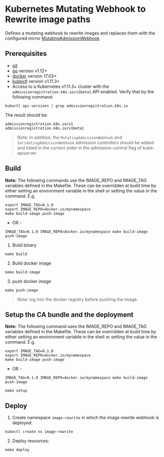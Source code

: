 # Kubernetes Mutating Webhook to Rewrite image paths

Defines a mutating webhook to rewrite images and replaces them with the configured mirror
 [MutatingAdmissionWebhook](https://kubernetes.io/docs/admin/admission-controllers/#mutatingadmissionwebhook-beta-in-19) 

## Prerequisites

- [git](https://git-scm.com/downloads)
- [go](https://golang.org/dl/) version v1.12+
- [docker](https://docs.docker.com/install/) version 17.03+
- [kubectl](https://kubernetes.io/docs/tasks/tools/install-kubectl/) version v1.11.3+
- Access to a Kubernetes v1.11.3+ cluster with the `admissionregistration.k8s.io/v1beta1` API enabled. Verify that by the following command:

```shell script
kubectl api-versions | grep admissionregistration.k8s.io
```

The result should be:

```
admissionregistration.k8s.io/v1
admissionregistration.k8s.io/v1beta1
```

> Note: In addition, the `MutatingAdmissionWebhook` and `ValidatingAdmissionWebhook` admission controllers should be added and listed in the correct order in the admission-control flag of kube-apiserver.

## Build

**Note:** The following commands use the IMAGE_REPO and IMAGE_TAG variables defined in the Makefile. These can be overridden 
at build time by either setting an environment variable in the shell or setting the value in the command. E.g.

```shell script
export IMAGE_TAG=0.1.0
export IMAGE_REPO=docker.io/mynamespace
make build-image push-image
``` 

- OR -

```shell script
IMAGE_TAG=0.1.0 IMAGE_REPO=docker.io/mynamespace make build-image push-image
``` 

1. Build binary

```shell script
make build
```

2. Build docker image
   
```shell script
make build-image
```

3. push docker image

```shell script
make push-image
```

> Note: log into the docker registry before pushing the image.

## Setup the CA bundle and the deployment

**Note:** The following command uses the IMAGE_REPO and IMAGE_TAG variables defined in the Makefile. These can be overridden 
at build time by either setting an environment variable in the shell or setting the value in the command. E.g.

```shell script
export IMAGE_TAG=0.1.0
export IMAGE_REPO=docker.io/mynamespace
make build-image push-image
``` 

- OR -

```shell script
IMAGE_TAG=0.1.0 IMAGE_REPO=docker.io/mynamespace make build-image push-image
``` 

```shell script
make setup
```

## Deploy

1. Create namespace `image-rewrite` in which the image rewrite webhook is deployed:

```shell script
kubectl create ns image-rewrite
```

2. Deploy resources:

```shell script
make deploy
```
